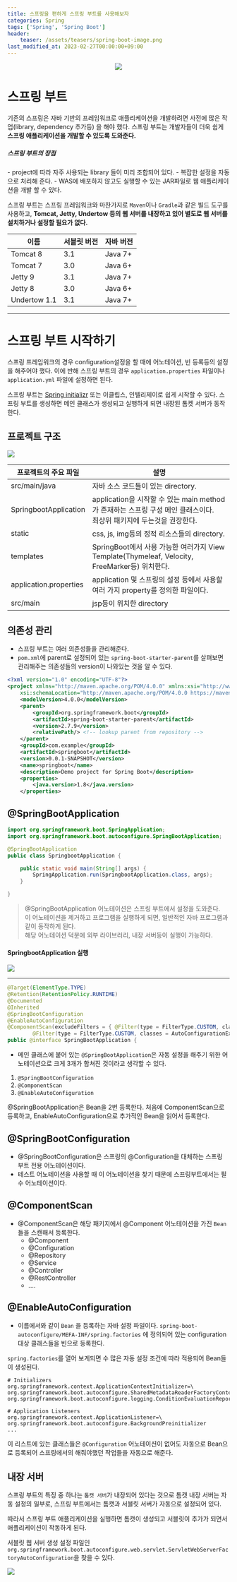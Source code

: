 ```yaml
---
title: 스프링을 편하게 스프링 부트를 사용해보자
categories: Spring
tags: ['Spring', 'Spring Boot']
header:
    teaser: /assets/teasers/spring-boot-image.png
last_modified_at: 2023-02-27T00:00:00+09:00
---
```

<p align="center"><img src="https://user-images.githubusercontent.com/63226023/219384293-26ebb15a-3b13-45c8-abf8-57622c2d0eee.png"></p>

# 스프링 부트
기존의 스프링은 자바 기반의 프레임워크로 애플리케이션을 개발하려면 사전에 많은 작업(library, dependency 추가등) 을 해야 했다. 스프링 부트는 개발자들이 더욱 쉽게 __스프링 애플리케이션을 개발할 수 있도록 도와준다.__

<h5>스프링 부트의 장점</h5>
- project에 따라 자주 사용되는 library 들이 미리 조합되어 있다.
- 복잡한 설정을 자동으로 처리해 준다.
- WAS에 배포하지 않고도 실행할 수 있는 JAR파일로 웹 애플리케이션을 개발 할 수 있다.

스프링 부트는 스프링 프레임워크와 마찬가지로 `Maven`이나 `Gradle`과 같은 빌드 도구를 사용하고, __Tomcat, Jetty, Undertow 등의 웹 서버를 내장하고 있어 별도로 웹 서버를 설치하거나 설정할 필요가 없다.__

| 이름         | 서블릿 버전 | 자바 버전 |
| ------------ | ----------- | --------- |
| Tomcat 8     | 3.1         | Java 7+   |
| Tomcat 7     | 3.0         | Java 6+   |
| Jetty 9      | 3.1         | Java 7+   |
| Jetty 8      | 3.0         | Java 6+   |
| Undertow 1.1 | 3.1         | Java 7+   |

- - -
# 스프링 부트 시작하기

스프링 프레임워크의 경우 configuration설정을 할 때에 어노테이션, 빈 등록등의 설정을 해주어야 했다. 이에 반해 스프링 부트의 경우 `application.properties` 파일이나 `application.yml` 파일에 설정하면 된다.

스프링 부트는 [Spring initializr](https://start.spring.io) 또는 이클립스, 인텔리제이로 쉽게 시작할 수 있다. 스프링 부트를 생성하면 메인 클래스가 생성되고 실행하게 되면 내장된 톰켓 서버가 동작한다.

## 프로젝트 구조

<img src="https://user-images.githubusercontent.com/63226023/221412311-6974b62c-698e-4ba3-a718-49286573024d.png">

| 프로젝트의 주요 파일   | 설명                                                                                                                   |
| ---------------------- | ---------------------------------------------------------------------------------------------------------------------- |
| src/main/java          | 자바 소스 코드들이 있는 directory.                                                                                     |
| SpringbootApplication  | application을 시작할 수 있는 main method가 존재하는 스프링 구성 메인 클래스이다.<br>최상위 패키지에 두는것을 권장한다. |
| static                 | css, js, img등의 정적 리소스들의  directory.                                                                           |
| templates              | SpringBoot에서 사용 가능한 여러가지 View Template(Thymeleaf, Velocity, FreeMarker등) 위치한다.                         |
| application.properties | application 및 스프링의 설정 등에서 사용할 여러 가지 property를 정의한 파일이다.                                       |
| src/main               | jsp등이 위치한 directory                                                                                               |

## 의존성 관리
- 스프링 부트는 여러 의존성들을 관리해준다.
- `pom.xml`에 parent로 설정되어 있는 `spring-boot-starter-parent`를 살펴보면 관리해주는 의존성들의 version이 나와있는 것을 알 수 있다.

```xml
<?xml version="1.0" encoding="UTF-8"?>
<project xmlns="http://maven.apache.org/POM/4.0.0" xmlns:xsi="http://www.w3.org/2001/XMLSchema-instance"
	xsi:schemaLocation="http://maven.apache.org/POM/4.0.0 https://maven.apache.org/xsd/maven-4.0.0.xsd">
	<modelVersion>4.0.0</modelVersion>
	<parent>
		<groupId>org.springframework.boot</groupId>
		<artifactId>spring-boot-starter-parent</artifactId>
		<version>2.7.9</version>
		<relativePath/> <!-- lookup parent from repository -->
	</parent>
	<groupId>com.example</groupId>
	<artifactId>springboot</artifactId>
	<version>0.0.1-SNAPSHOT</version>
	<name>springboot</name>
	<description>Demo project for Spring Boot</description>
	<properties>
		<java.version>1.8</java.version>
	</properties>
```

## @SpringBootApplication

```java
import org.springframework.boot.SpringApplication;
import org.springframework.boot.autoconfigure.SpringBootApplication;

@SpringBootApplication
public class SpringbootApplication {

	public static void main(String[] args) {
		SpringApplication.run(SpringbootApplication.class, args);
	}

}
```

> @SpringBootApplication 어노테이션은 스프링 부트에서 설정을 도와준다.<br>이 어노테이션을 제거하고 프로그램을 실행하게 되면, 일반적인 자바 프로그램과 같이 동작하게 된다.<br>해당 어노테이션 덕분에 외부 라이브러리, 내장 서버등이 실행이 가능하다.

<h4>SpringbootApplication 실행</h4>

<img src="https://user-images.githubusercontent.com/63226023/221411738-cd5eeef5-89a7-4099-a1ae-a0add6fff551.png">

- - -

```java
@Target(ElementType.TYPE)
@Retention(RetentionPolicy.RUNTIME)
@Documented
@Inherited
@SpringBootConfiguration
@EnableAutoConfiguration
@ComponentScan(excludeFilters = { @Filter(type = FilterType.CUSTOM, classes = TypeExcludeFilter.class),
		@Filter(type = FilterType.CUSTOM, classes = AutoConfigurationExcludeFilter.class) })
public @interface SpringBootApplication {
```

- 메인 클래스에 붙어 있는 `@SpringBootApplication`은 자동 설정을 해주기 위한 어노테이션으로 크게 3개가 합쳐진 것이라고 생각할 수 있다.
1. `@SpringBootConfiguration`
2. `@ComponentScan`
3. `@EnableAutoConfiguration`

@SpringBootApplication은 Bean을 2번 등록한다. 처음에 ComponentScan으로 등록하고, EnableAutoConfiguration으로 추가적인 Bean을 읽어서 등록한다.

## @SpringBootConfiguration
- @SpringBootConfiguration은 스프링의 @Configuration을 대체하는 스프링 부트 전용 어노테이션이다.
- 테스트 어노테이션을 사용할 때 이 어노테이션을 찾기 때문에 스프링부트에서는 필수 어노테이션이다.

## @ComponentScan
- @ComponentScan은 해당 패키지에서 @Component 어노테이션을 가진 `Bean` 들을 스캔해서 등록한다.
  - @Component
  - @Configuration
  - @Repository
  - @Service
  - @Controller
  - @RestController
  - ....

## @EnableAutoConfiguration
- 이름에서와 같이 `Bean` 을 등록하는 자바 설정 파일이다.
`spring-boot-autoconfigure/MEFA-INF/spring.factories` 에 정의되어 있는 configuration 대상 클래스들을 빈으로 등록한다.

`spring.factories`를 열어 보게되면 수 많은 자동 설정 조건에 따라 적용되어 Bean들이 생성된다.
```
# Initializers
org.springframework.context.ApplicationContextInitializer=\
org.springframework.boot.autoconfigure.SharedMetadataReaderFactoryContextInitializer,\
org.springframework.boot.autoconfigure.logging.ConditionEvaluationReportLoggingListener

# Application Listeners
org.springframework.context.ApplicationListener=\
org.springframework.boot.autoconfigure.BackgroundPreinitializer
...
```

이 리스트에 있는 클래스들은 `@Configuration` 어노테이션이 없어도 자동으로 Bean으로 등록되어 스프링에서의 해줘야했던 작업들을 자동으로 해준다.

## 내장 서버
스프링 부트의 특징 중 하나는 `톰캣 서버`가 내장되어 있다는 것으로 톰캣 내장 서버는 자동 설정의 일부로, 스프링 부트에서는 톰캣과 서블릿 서버가 자동으로 설정되어 있다.

따라서 스프링 부트 애플리케이션을 실행하면 톰캣이 생성되고 서블릿이 추가가 되면서 애플리케이션이 작동하게 된다.

서블릿 웹 서버 생성 설정 파일인 `org.springframework.boot.autoconfigure.web.servlet.ServletWebServerFactoryAutoConfiguration`을 찾을 수 있다.

<img src="https://user-images.githubusercontent.com/63226023/221413811-6b84f5b7-da5a-4633-8f80-6d847e3c083e.png">
